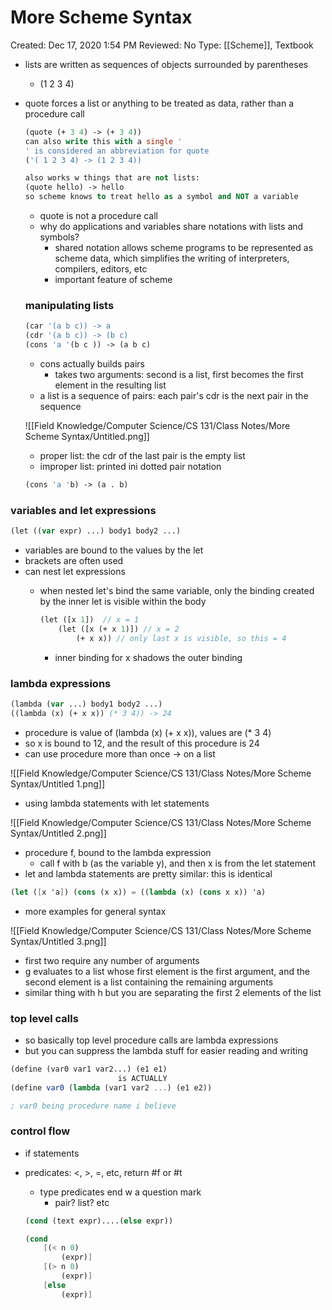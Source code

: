 # More Scheme Syntax

Created: Dec 17, 2020 1:54 PM
Reviewed: No
Type: [[Scheme]], Textbook

- lists are written as sequences of objects surrounded by parentheses
    - (1 2 3 4)
- quote forces a list or anything to be treated as data, rather than a procedure call

    ```pascal
    (quote (+ 3 4) -> (+ 3 4))
    can also write this with a single '
    ' is considered an abbreviation for quote
    ('( 1 2 3 4) -> (1 2 3 4))

    also works w things that are not lists: 
    (quote hello) -> hello
    so scheme knows to treat hello as a symbol and NOT a variable

    ```

    - quote is not a procedure call
    - why do applications and variables share notations with lists and symbols?
        - shared notation allows scheme programs to be represented as scheme data, which simplifies the writing of interpreters, compilers, editors, etc
        - important feature of scheme

    ### manipulating lists

    ```pascal
    (car '(a b c)) -> a
    (cdr '(a b c)) -> (b c)
    (cons 'a '(b c )) -> (a b c)
    ```

    - cons actually builds pairs
        - takes two arguments: second is a list, first becomes the first element in the resulting list
    - a list is a sequence of pairs: each pair's cdr is the next pair in the sequence

    ![[Field Knowledge/Computer Science/CS 131/Class Notes/More Scheme Syntax/Untitled.png]]

    - proper list: the cdr of the last pair is the empty list
    - improper list: printed ini dotted pair notation

    ```pascal
    (cons 'a 'b) -> (a . b)
    ```

### variables and let expressions

```pascal
(let ((var expr) ...) body1 body2 ...) 
```

- variables are bound to the values by the let
- brackets are often used
- can nest let expressions
    - when nested let's bind the same variable, only the binding created by the inner let is visible within the body

        ```pascal
        (let ([x 1])  // x = 1
        	(let ([x (+ x 1)]) // x = 2
        		(+ x x)) // only last x is visible, so this = 4
        ```

        - inner binding for x shadows the outer binding

### lambda expressions

```pascal
(lambda (var ...) body1 body2 ...) 
((lambda (x) (+ x x)) (* 3 4)) -> 24
```

- procedure is value of (lambda (x) (+ x x)), values are (* 3 4)
- so x is bound to 12, and the result of this procedure is 24
- can use procedure more than once → on a list

![[Field Knowledge/Computer Science/CS 131/Class Notes/More Scheme Syntax/Untitled 1.png]]

- using lambda statements with let statements

![[Field Knowledge/Computer Science/CS 131/Class Notes/More Scheme Syntax/Untitled 2.png]]

- procedure f, bound to the lambda expression
    - call f with b (as the variable y), and then x is from the let statement
- let and lambda statements are pretty similar: this is identical

```scheme
(let ([x 'a]) (cons (x x)) = ((lambda (x) (cons x x)) 'a) 
```

- more examples for general syntax

![[Field Knowledge/Computer Science/CS 131/Class Notes/More Scheme Syntax/Untitled 3.png]]

- first two require any number of arguments
- g evaluates to a list whose first element is the first argument, and the second element is a list containing the remaining arguments
- similar thing with h but you are separating the first 2 elements of the list

### top level calls

- so basically top level procedure calls are lambda expressions
- but you can suppress the lambda stuff for easier reading and writing

```scheme
(define (var0 var1 var2...) (e1 e1) 
						is ACTUALLY
(define var0 (lambda (var1 var2 ...) (e1 e2))

; var0 being procedure name i believe
```

### control flow

- if statements
- predicates: <, >, =, etc, return #f or #t
    - type predicates end w a question mark
        - pair? list? etc

    ```scheme
    (cond (text expr)....(else expr))

    (cond 
    	[(< n 0) 
    		(expr)]
    	[(> n 0)
    		(expr)]
    	[else 
    		(expr)]
    		
    ```